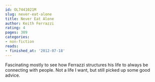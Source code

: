 ```yaml
---
id: OL7441021M
slug: never-eat-alone
title: Never Eat Alone
author: Keith Ferrazzi
rating: 4
pages: 309
categories:
- non-fiction
reads:
- finished_at: '2012-07-18'
---
```

Fascinating mostly to see how Ferrazzi structures his life to always be connecting with people. Not a life I want, but still picked up some good advice.
